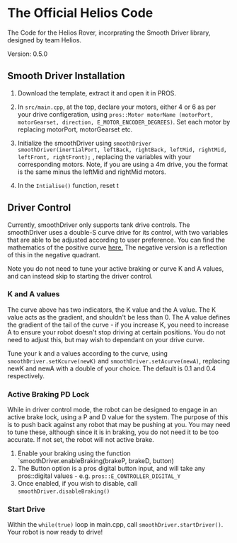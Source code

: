 # **The Official Helios Code**

The Code for the Helios Rover, incorprating the Smooth Driver library, designed by team Helios.

Version: 0.5.0

## Smooth Driver Installation 

1. Download the template, extract it and open it in PROS.

2. In `src/main.cpp`, at the top, declare your motors, either 4 or 6 as per your drive configeration, using `pros::Motor motorName (motorPort, motorGearset, direction, E_MOTOR_ENCODER_DEGREES)`. Set each motor by replacing motorPort, motorGearset etc.

3. Initialize the smoothDriver using `smoothDriver smoothDriver(inertialPort, leftBack, rightBack, leftMid, rightMid, leftFront, rightFront);` , replacing the variables with your corresponding motors. Note, if you are using a 4m drive, you the format is the same minus the leftMid and rightMid motors.

4. In the `Intialise()` function, reset t

## Driver Control

Currently, smoothDriver only supports tank drive controls. The smoothDriver uses a double-S curve drive for its control, with two variables that are able to be adjusted according to user preference. You can find the mathematics of the positive curve [here.](https://www.desmos.com/calculator/oldghlasqy) 
The negative version is a reflection of this in the negative quadrant.

Note you do not need to tune your active braking or curve K and A values, and can instead skip to starting the driver control.

### K and A values
The curve above has two indicators, the K value and the A value. The K value acts as the gradient, and shouldn't be less than 0. The A value defines the gradient of the tail of the curve - if you increase K, you need to increase A to ensure your robot doesn't stop driving at certain positions. You do not need to adjust this, but may wish to dependant on your drive curve.

Tune your k and a values according to the curve, using `smoothDriver.setKcurve(newK)` and  `smoothDriver.setAcurve(newA)`, replacing newK and newA with a double of your choice. The default is 0.1 and 0.4 respectively.

### Active Braking PD Lock

While in driver control mode, the robot can be designed to engage in an active brake lock, using a P and D value for the system. The purpose of this is to push back against any robot that may be pushing at you. You may need to tune these, although since it is in braking, you do not need it to be too accurate. If not set, the robot will not active brake.

1. Enable your braking using the function `smoothDriver.enableBraking(brakeP, brakeD, button)
2. The Button option is a pros digital button input, and will take any pros::digital values - e.g. `pros::E_CONTROLLER_DIGITAL_Y`
3. Once enabled, if you wish to disable, call `smoothDriver.disableBraking()`

### Start Drive

Within the `while(true)` loop in main.cpp, call `smoothDriver.startDriver()`. Your robot is now ready to drive!
